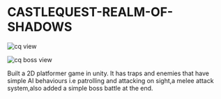 # CASTLEQUEST-REALM-OF-SHADOWS
![cq view](https://github.com/Ashutosh806/CASTLEQUEST-REALM-OF-SHADOWS/assets/128505054/4ae908e5-52b2-4674-aa1f-c5b044b7d529)

![cq boss view](https://github.com/Ashutosh806/CASTLEQUEST-REALM-OF-SHADOWS/assets/128505054/9a09fb72-2d12-4514-8641-b136dadd0d7c)

Built a 2D platformer game in unity. It has traps and enemies that have simple AI behaviours i.e patrolling and attacking on sight,a melee attack system,also added a simple boss battle at the end.
